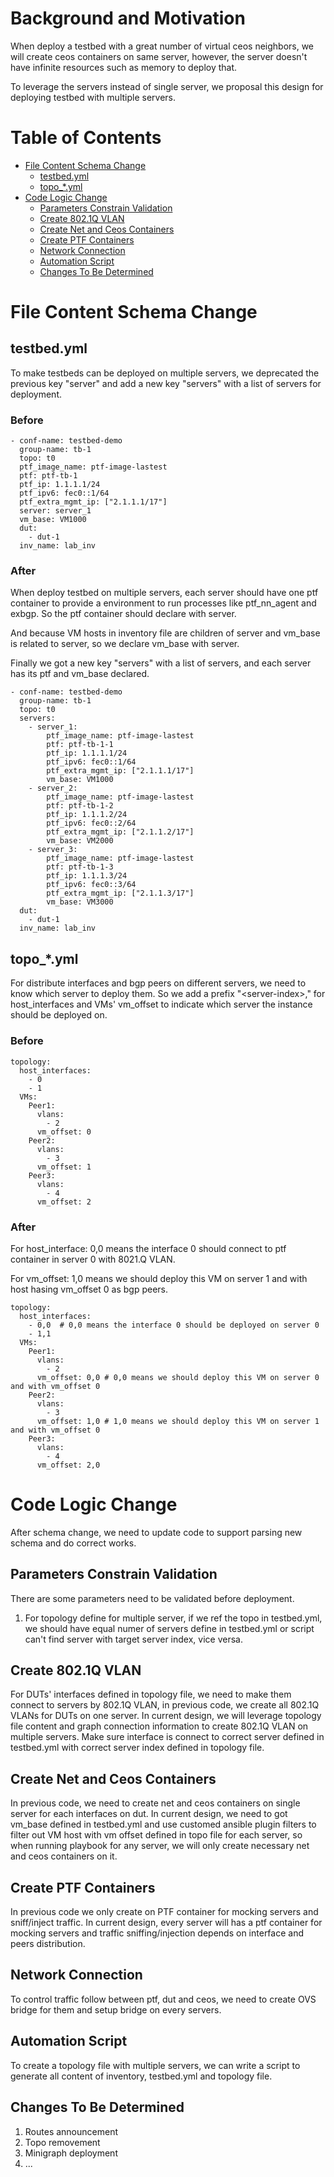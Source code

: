 # Background and Motivation

When deploy a testbed with a great number of virtual ceos neighbors, we will create ceos containers on same server, however, the server doesn't have infinite resources such as memory to deploy that.

To leverage the servers instead of single server, we proposal this design for deploying testbed with multiple servers.

# Table of Contents
  - [File Content Schema Change](#File-Content-Schema-Change)
    - [testbed.yml](#testbedyml)
    - [topo_*.yml](#topo_yml)
  - [Code Logic Change](#Code-Logic-Change)
    - [Parameters Constrain Validation](#Parameters-Constrain-Validation)
    - [Create 802.1Q VLAN](#Create-8021Q-VLAN)
    - [Create Net and Ceos Containers](#Create-Net-and-Ceos-Containers)
    - [Create PTF Containers](#Create-PTF-Containers)
    - [Network Connection](#Network-Connection)
    - [Automation Script](#Automation-Script)
    - [Changes To Be Determined](#Changes-To-Be-Determined)

# File Content Schema Change

## testbed.yml
To make testbeds can be deployed on multiple servers, we deprecated the previous key "server" and add a new key "servers" with a list of servers for deployment.

### Before
```
- conf-name: testbed-demo
  group-name: tb-1
  topo: t0
  ptf_image_name: ptf-image-lastest
  ptf: ptf-tb-1
  ptf_ip: 1.1.1.1/24
  ptf_ipv6: fec0::1/64
  ptf_extra_mgmt_ip: ["2.1.1.1/17"]
  server: server_1
  vm_base: VM1000
  dut:
    - dut-1
  inv_name: lab_inv
```

### After
When deploy testbed on multiple servers, each server should have one ptf container to provide a environment to run processes like ptf_nn_agent and exbgp. So the ptf container should declare with server.

And because VM hosts in inventory file are children of server and vm_base is related to server, so we declare vm_base with server.

Finally we got a new key "servers" with a list of servers, and each server has its ptf and vm_base declared.

```
- conf-name: testbed-demo
  group-name: tb-1
  topo: t0
  servers:
    - server_1:
        ptf_image_name: ptf-image-lastest
        ptf: ptf-tb-1-1
        ptf_ip: 1.1.1.1/24
        ptf_ipv6: fec0::1/64
        ptf_extra_mgmt_ip: ["2.1.1.1/17"]
        vm_base: VM1000
    - server_2:
        ptf_image_name: ptf-image-lastest
        ptf: ptf-tb-1-2
        ptf_ip: 1.1.1.2/24
        ptf_ipv6: fec0::2/64
        ptf_extra_mgmt_ip: ["2.1.1.2/17"]
        vm_base: VM2000
    - server_3:
        ptf_image_name: ptf-image-lastest
        ptf: ptf-tb-1-3
        ptf_ip: 1.1.1.3/24
        ptf_ipv6: fec0::3/64
        ptf_extra_mgmt_ip: ["2.1.1.3/17"]
        vm_base: VM3000
  dut:
    - dut-1
  inv_name: lab_inv
```

## topo_*.yml
For distribute interfaces and bgp peers on different servers, we need to know which server to deploy them. So we add a prefix "\<server-index\>," for host_interfaces and VMs' vm_offset to indicate which server the instance should be deployed on.

### Before
```
topology:
  host_interfaces:
    - 0
    - 1
  VMs:
    Peer1:
      vlans:
        - 2
      vm_offset: 0
    Peer2:
      vlans:
        - 3
      vm_offset: 1
    Peer3:
      vlans:
        - 4
      vm_offset: 2
```

### After
For host_interface: 0,0 means the interface 0 should connect to ptf container in server 0 with 8021.Q VLAN.

For vm_offset: 1,0 means we should deploy this VM on server 1 and with host hasing vm_offset 0 as bgp peers.
```
topology:
  host_interfaces:
    - 0,0  # 0,0 means the interface 0 should be deployed on server 0
    - 1,1
  VMs:
    Peer1:
      vlans:
        - 2
      vm_offset: 0,0 # 0,0 means we should deploy this VM on server 0 and with vm_offset 0
    Peer2:
      vlans:
        - 3
      vm_offset: 1,0 # 1,0 means we should deploy this VM on server 1 and with vm_offset 0
    Peer3:
      vlans:
        - 4
      vm_offset: 2,0
```

# Code Logic Change
After schema change, we need to update code to support parsing new schema and do correct works.

## Parameters Constrain Validation
There are some parameters need to be validated before deployment.
1. For topology define for multiple server, if we ref the topo in testbed.yml, we should have equal numer of servers define in testbed.yml or script can't find server with target server index, vice versa.

## Create 802.1Q VLAN
For DUTs' interfaces defined in topology file, we need to make them connect to servers by 802.1Q VLAN, in previous code, we create all 802.1Q VLANs for DUTs on one server. In current design, we will leverage topology file content and graph connection information to create 802.1Q VLAN on multiple servers. Make sure interface is connect to correct server defined in testbed.yml with correct server index defined in topology file.

## Create Net and Ceos Containers
In previous code, we need to create net and ceos containers on single server for each interfaces on dut. In current design, we need to got vm_base defined in testbed.yml and use customed ansible plugin filters to filter out VM host with vm offset defined in topo file for each server, so when running playbook for any server, we will only create necessary net and ceos containers on it.

## Create PTF Containers
In previous code we only create on PTF container for mocking servers and sniff/inject traffic. In current design, every server will has a ptf container for mocking servers and traffic sniffing/injection depends on interface and peers distribution.

## Network Connection
To control traffic follow between ptf, dut and ceos, we need to create OVS bridge for them and setup bridge on every servers.

## Automation Script
To create a topology file with multiple servers, we can write a script to generate all content of inventory, testbed.yml and topology file.

## Changes To Be Determined
1. Routes announcement
1. Topo removement
1. Minigraph deployment
1. ...
